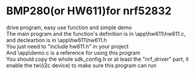 # BMP280(or HW611)for nrf52832
 drive program, easy use function and simple demo  
 The main program and the function's definition is in \app\hw611\hw611.c, and decleartion is in \app\hw611\hw611.h  
 You just need to "include hw611.h" in your project  
 And \app\demo.c is a reference for using this program  
 You should copy the whole sdk_config.h or at least the "nrf_driver" part, it enable the twi(i2c device) to make sure this program can run
